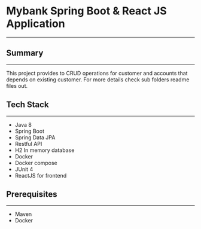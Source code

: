 # Mybank Spring Boot & React JS Application
___

## Summary
___
This project provides to CRUD operations for customer and accounts that depends on existing customer. For more details
check sub folders readme files out.

## Tech Stack

---
- Java 8
- Spring Boot
- Spring Data JPA
- Restful API
- H2 In memory database
- Docker
- Docker compose
- JUnit 4
- ReactJS for frontend

## Prerequisites
___
* Maven
* Docker